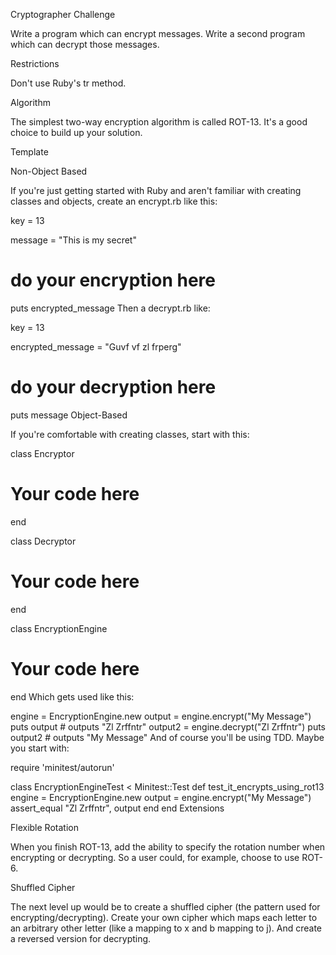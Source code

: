 Cryptographer
Challenge

Write a program which can encrypt messages. Write a second program which can decrypt those messages.

Restrictions

Don't use Ruby's tr method.

Algorithm

The simplest two-way encryption algorithm is called ROT-13. It's a good choice to build up your solution.

Template

Non-Object Based

If you're just getting started with Ruby and aren't familiar with creating classes and objects, create an encrypt.rb like this:

key = 13

message = "This is my secret"

# do your encryption here

puts encrypted_message
Then a decrypt.rb like:

key = 13

encrypted_message = "Guvf vf zl frperg"

# do your decryption here

puts message
Object-Based

If you're comfortable with creating classes, start with this:

class Encryptor
  # Your code here
end

class Decryptor
  # Your code here
end

class EncryptionEngine
  # Your code here
end
Which gets used like this:

engine = EncryptionEngine.new
output = engine.encrypt("My Message")
puts output  # outputs "Zl Zrffntr"
output2 = engine.decrypt("Zl Zrffntr")
puts output2 # outputs "My Message"
And of course you'll be using TDD. Maybe you start with:

require 'minitest/autorun'

class EncryptionEngineTest < Minitest::Test
  def test_it_encrypts_using_rot13
    engine = EncryptionEngine.new
    output = engine.encrypt("My Message")
    assert_equal "Zl Zrffntr", output
  end
end
Extensions

Flexible Rotation

When you finish ROT-13, add the ability to specify the rotation number when encrypting or decrypting. So a user could, for example, choose to use ROT-6.

Shuffled Cipher

The next level up would be to create a shuffled cipher (the pattern used for encrypting/decrypting). Create your own cipher which maps each letter to an arbitrary other letter (like a mapping to x and b mapping to j). And create a reversed version for decrypting.